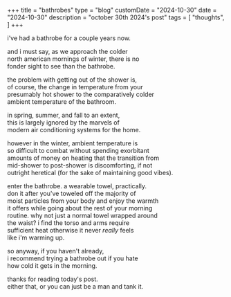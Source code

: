+++
title = "bathrobes"
type = "blog"
customDate = "2024-10-30"
date = "2024-10-30"
description = "october 30th 2024's post"
tags = [
    "thoughts",
]
+++

i've had a bathrobe for a couple years now.

and i must say, as we approach the colder\
north american mornings of winter, there is no\
fonder sight to see than the bathrobe.

the problem with getting out of the shower is,\
of course, the change in temperature from your\
presumably hot shower to the comparatively colder\
ambient temperature of the bathroom. 

in spring, summer, and fall to an extent,\
this is largely ignored by the marvels of\
modern air conditioning systems for the home.

however in the winter, ambient temperature is\
so difficult to combat without spending exorbitant\
amounts of money on heating that the transition from\
mid-shower to post-shower is discomforting, if not\
outright heretical (for the sake of maintaining good vibes).

enter the bathrobe. a wearable towel, practically.\
don it after you've toweled off the majority of\
moist particles from your body and enjoy the warmth\
it offers while going about the rest of your morning\
routine. why not just a normal towel wrapped around\
the waist? i find the torso and arms require\
sufficient heat otherwise it never *really* feels\
like i'm warming up.

so anyway, if you haven't already,\
i recommend trying a bathrobe out if you hate\
how cold it gets in the morning.

thanks for reading today's post.\
either that, or you can just be a man and tank it.